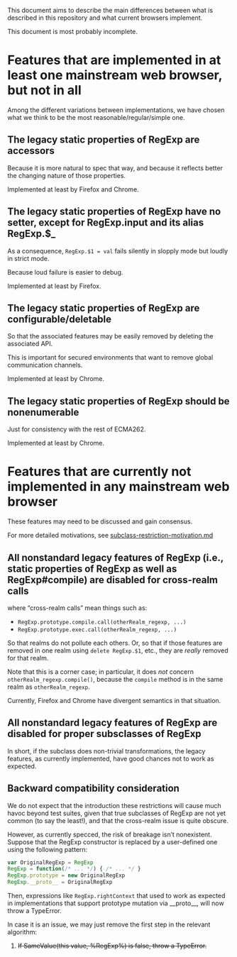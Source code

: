 This document aims to describe the main differences between what is described in this repository and what current browsers implement.

This document is most probably incomplete.

# Features that are implemented in at least one mainstream web browser, but not in all

Among the different variations between implementations, we have chosen what we think to be the most reasonable/regular/simple one.

## The legacy static properties of RegExp are accessors

Because it is more natural to spec that way, and because it reflects better the changing nature of those properties.

Implemented at least by Firefox and Chrome.

## The legacy static properties of RegExp have no setter, except for RegExp.input and its alias RegExp.$_

As a consequence, `RegExp.$1 = val` fails silently in slopply mode but loudly in strict mode.

Because loud failure is easier to debug.

Implemented at least by Firefox.

## The legacy static properties of RegExp are configurable/deletable

So that the associated features may be easily removed by deleting the associated API.

This is important for secured environments that want to remove global communication channels.

Implemented at least by Chrome.

## The legacy static properties of RegExp should be nonenumerable

Just for consistency with the rest of ECMA262.

Implemented at least by Chrome.


# Features that are currently not implemented in any mainstream web browser

These features may need to be discussed and gain consensus.

For more detailed motivations, see [subclass-restriction-motivation.md](subclass-restriction-motivation.md)

## All nonstandard legacy features of RegExp (i.e., static properties of RegExp as well as RegExp#compile) are disabled for cross-realm calls

where “cross-realm calls” mean things such as:

* `RegExp.prototype.compile.call(otherRealm_regexp, ...)`
* `RegExp.prototype.exec.call(otherRealm_regexp, ...)`

So that realms do not pollute each others. Or, so that if those features are removed in one realm using `delete RegExp.$1`, etc., they are *really* removed for that realm.

Note that this is a corner case; in particular, it does *not* concern `otherRealm_regexp.compile()`, because the `compile` method is in the same realm as `otherRealm_regexp`.

Currently, Firefox and Chrome have divergent semantics in that situation.

## All nonstandard legacy features of RegExp are disabled for proper subsclasses of RegExp

In short, if the subclass does non-trivial transformations, the legacy features, as currently implemented, have good chances not to work as expected.

## Backward compatibility consideration

We do not expect that the introduction these restrictions will cause much havoc beyond test suites, given that true subclasses of RegExp are not yet common (to say the least!), and that the cross-realm issue is quite obscure.

However, as currently specced, the risk of breakage isn’t nonexistent. Suppose that the RegExp constructor is replaced by a user-defined one using the following pattern:

```js
var OriginalRegExp = RegExp
RegExp = function(/* ... */) { /* ... */ }
RegExp.prototype = new OriginalRegExp
RegExp.__proto__ = OriginalRegExp
```

Then, expressions like `RegExp.rightContext` that used to work as expected in implementations that support prototype mutation via \_\_proto\_\_, will now throw a TypeError.

In case it is an issue, we may just remove the first step in the relevant algorithm:

1. <del>If SameValue(this value, %RegExp%) is false, throw a TypeError.</del>

